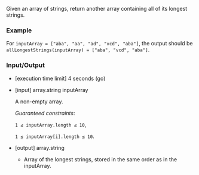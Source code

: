Given an array of strings, return another array containing all of its longest strings.

### Example

For `inputArray = ["aba", "aa", "ad", "vcd", "aba"]`, the output should be
`allLongestStrings(inputArray) = ["aba", "vcd", "aba"]`.

### Input/Output

- [execution time limit] 4 seconds (go)

- [input] array.string inputArray

  A non-empty array.

  *Guaranteed constraints*:

  `1 ≤ inputArray.length ≤ 10`,
  
  `1 ≤ inputArray[i].length ≤ 10`.

- [output] array.string

  - Array of the longest strings, stored in the same order as in the inputArray.